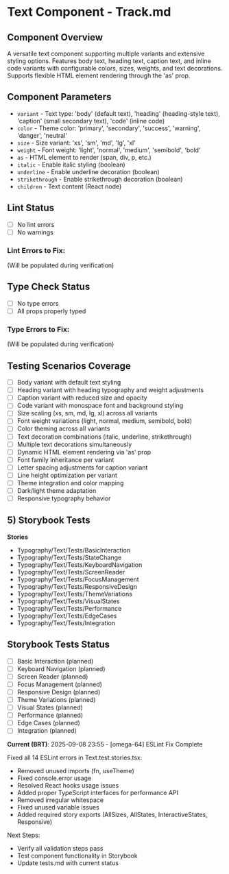 # Text Component - Track.md

## Component Overview

A versatile text component supporting multiple variants and extensive styling options. Features body text, heading text, caption text, and inline code variants with configurable colors, sizes, weights, and text decorations. Supports flexible HTML element rendering through the 'as' prop.

## Component Parameters

- `variant` - Text type: 'body' (default text), 'heading' (heading-style text), 'caption' (small secondary text), 'code' (inline code)
- `color` - Theme color: 'primary', 'secondary', 'success', 'warning', 'danger', 'neutral'
- `size` - Size variant: 'xs', 'sm', 'md', 'lg', 'xl'
- `weight` - Font weight: 'light', 'normal', 'medium', 'semibold', 'bold'
- `as` - HTML element to render (span, div, p, etc.)
- `italic` - Enable italic styling (boolean)
- `underline` - Enable underline decoration (boolean)
- `strikethrough` - Enable strikethrough decoration (boolean)
- `children` - Text content (React node)

## Lint Status

- [ ] No lint errors
- [ ] No warnings

### Lint Errors to Fix:

(Will be populated during verification)

## Type Check Status

- [ ] No type errors
- [ ] All props properly typed

### Type Errors to Fix:

(Will be populated during verification)

## Testing Scenarios Coverage

- [ ] Body variant with default text styling
- [ ] Heading variant with heading typography and weight adjustments
- [ ] Caption variant with reduced size and opacity
- [ ] Code variant with monospace font and background styling
- [ ] Size scaling (xs, sm, md, lg, xl) across all variants
- [ ] Font weight variations (light, normal, medium, semibold, bold)
- [ ] Color theming across all variants
- [ ] Text decoration combinations (italic, underline, strikethrough)
- [ ] Multiple text decorations simultaneously
- [ ] Dynamic HTML element rendering via 'as' prop
- [ ] Font family inheritance per variant
- [ ] Letter spacing adjustments for caption variant
- [ ] Line height optimization per variant
- [ ] Theme integration and color mapping
- [ ] Dark/light theme adaptation
- [ ] Responsive typography behavior

## 5) Storybook Tests

**Stories**

* Typography/Text/Tests/BasicInteraction
* Typography/Text/Tests/StateChange
* Typography/Text/Tests/KeyboardNavigation
* Typography/Text/Tests/ScreenReader
* Typography/Text/Tests/FocusManagement
* Typography/Text/Tests/ResponsiveDesign
* Typography/Text/Tests/ThemeVariations
* Typography/Text/Tests/VisualStates
* Typography/Text/Tests/Performance
* Typography/Text/Tests/EdgeCases
* Typography/Text/Tests/Integration

## Storybook Tests Status

- [ ] Basic Interaction (planned)
- [ ] Keyboard Navigation (planned)
- [ ] Screen Reader (planned)
- [ ] Focus Management (planned)
- [ ] Responsive Design (planned)
- [ ] Theme Variations (planned)
- [ ] Visual States (planned)
- [ ] Performance (planned)
- [ ] Edge Cases (planned)
- [ ] Integration (planned)

**Current (BRT)**: 2025-09-08 23:55 - [omega-64] ESLint Fix Complete

Fixed all 14 ESLint errors in Text.test.stories.tsx:
- Removed unused imports (fn, useTheme)
- Fixed console.error usage
- Resolved React hooks usage issues
- Added proper TypeScript interfaces for performance API
- Removed irregular whitespace
- Fixed unused variable issues
- Added required story exports (AllSizes, AllStates, InteractiveStates, Responsive)

Next Steps:
- Verify all validation steps pass
- Test component functionality in Storybook
- Update tests.md with current status

